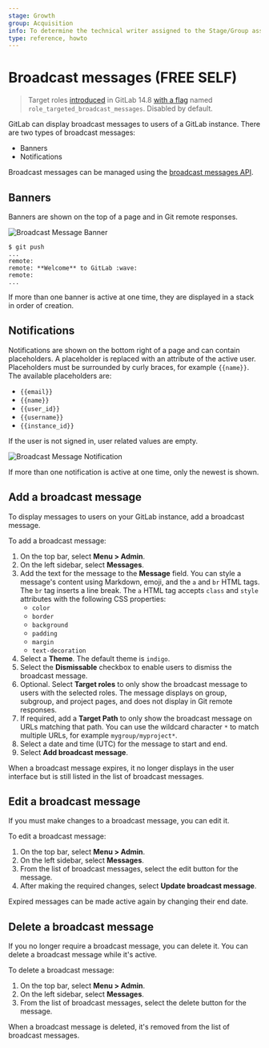 ```yaml
---
stage: Growth
group: Acquisition
info: To determine the technical writer assigned to the Stage/Group associated with this page, see https://about.gitlab.com/handbook/engineering/ux/technical-writing/#assignments
type: reference, howto
---
```


# Broadcast messages **(FREE SELF)**

> Target roles [introduced](https://gitlab.com/gitlab-org/growth/team-tasks/-/issues/461) in GitLab 14.8 [with a flag](../../administration/feature_flags.md) named `role_targeted_broadcast_messages`. Disabled by default.

GitLab can display broadcast messages to users of a GitLab instance. There are two types of broadcast messages:

- Banners
- Notifications

Broadcast messages can be managed using the [broadcast messages API](../../api/broadcast_messages.md).

## Banners

Banners are shown on the top of a page and in Git remote responses.

![Broadcast Message Banner](img/broadcast_messages_banner_v15_0.png)

```shell
$ git push
...
remote:
remote: **Welcome** to GitLab :wave:
remote:
...
```

If more than one banner is active at one time, they are displayed in a stack in order of creation.

## Notifications

Notifications are shown on the bottom right of a page and can contain placeholders. A placeholder is replaced with an attribute of the active user. Placeholders must be surrounded by curly braces, for example `{{name}}`.
The available placeholders are:

- `{{email}}`
- `{{name}}`
- `{{user_id}}`
- `{{username}}`
- `{{instance_id}}`

If the user is not signed in, user related values are empty.

![Broadcast Message Notification](img/broadcast_messages_notification_v12_10.png)

If more than one notification is active at one time, only the newest is shown.

## Add a broadcast message

To display messages to users on your GitLab instance, add a broadcast message.

To add a broadcast message:

1. On the top bar, select **Menu > Admin**.
1. On the left sidebar, select **Messages**.
1. Add the text for the message to the **Message** field. You can style a message's content using Markdown, emoji, and the `a` and `br` HTML tags.
   The `br` tag inserts a line break. The `a` HTML tag accepts `class` and `style` attributes with the following CSS properties:
    - `color`
    - `border`
    - `background`
    - `padding`
    - `margin`
    - `text-decoration`
1. Select a **Theme**. The default theme is `indigo`.
1. Select the **Dismissable** checkbox to enable users to dismiss the broadcast message.
1. Optional. Select **Target roles** to only show the broadcast message to users with the selected roles. The message displays on group, subgroup, and project pages, and does not display in Git remote responses.
1. If required, add a **Target Path** to only show the broadcast message on URLs matching that path. You can use the wildcard character `*` to match multiple URLs, for example `mygroup/myproject*`.
1. Select a date and time (UTC) for the message to start and end.
1. Select **Add broadcast message**.

When a broadcast message expires, it no longer displays in the user interface but is still listed in the
list of broadcast messages.

## Edit a broadcast message

If you must make changes to a broadcast message, you can edit it.

To edit a broadcast message:

1. On the top bar, select **Menu > Admin**.
1. On the left sidebar, select **Messages**.
1. From the list of broadcast messages, select the edit button for the message.
1. After making the required changes, select **Update broadcast message**.

Expired messages can be made active again by changing their end date.

## Delete a broadcast message

If you no longer require a broadcast message, you can delete it.
You can delete a broadcast message while it's active.

To delete a broadcast message:

1. On the top bar, select **Menu > Admin**.
1. On the left sidebar, select **Messages**.
1. From the list of broadcast messages, select the delete button for the message.

When a broadcast message is deleted, it's removed from the list of broadcast messages.

<!-- ## Troubleshooting

Include any troubleshooting steps that you can foresee. If you know beforehand what issues
one might have when setting this up, or when something is changed, or on upgrading, it's
important to describe those, too. Think of things that may go wrong and include them here.
This is important to minimize requests for support, and to avoid doc comments with
questions that you know someone might ask.

Each scenario can be a third-level heading, e.g. `### Getting error message X`.
If you have none to add when creating a doc, leave this section in place
but commented out to help encourage others to add to it in the future. -->

